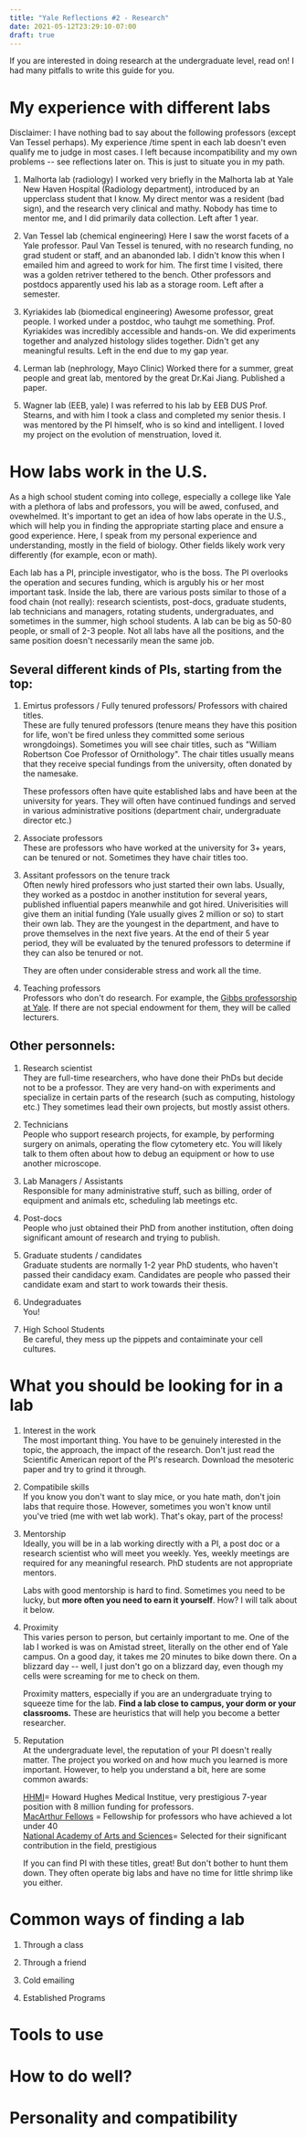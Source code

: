 ```yaml
---
title: "Yale Reflections #2 - Research"
date: 2021-05-12T23:29:10-07:00
draft: true
---
```

If you are interested in doing research at the undergraduate level, read on! I had many pitfalls to write this guide for you. 

# My experience with different labs 
Disclaimer: I have nothing bad to say about the following professors (except Van Tessel perhaps). My experience /time spent in each lab doesn't even qualify me to judge in most cases. I left because incompatibility and my own problems -- see reflections later on. This is just to situate you in my path.

1. Malhorta lab (radiology)
I worked very briefly in the Malhorta lab at Yale New Haven Hospital (Radiology department), introduced by an upperclass student that I know. My direct mentor was a resident (bad sign), and the research very clinical and mathy. Nobody has time to mentor me, and I did primarily data collection. Left after 1 year. 

2. Van Tessel lab (chemical engineering)
Here I saw the worst facets of a Yale professor. Paul Van Tessel is tenured, with no research funding, no grad student or staff, and an abanonded lab. I didn't know this when I emailed him and agreed to work for him. The first time I visited, there was a golden retriver tethered to the bench. Other professors and postdocs apparently used his lab as a storage room. Left after a semester. 

3. Kyriakides lab (biomedical engineering)
Awesome professor, great people. I worked under a postdoc, who tauhgt me something. Prof. Kyriakides was incredibly accessible and hands-on. We did experiments together and analyzed histology slides together. Didn't get any meaningful results. Left in the end due to my gap year. 

4. Lerman lab (nephrology, Mayo Clinic)
Worked there for a summer, great people and great lab, mentored by the great Dr.Kai Jiang. Published a paper. 

5. Wagner lab (EEB, yale)
I was referred to his lab by EEB DUS Prof. Stearns, and with him I took a class and completed my senior thesis. I was mentored by the PI himself, who is so kind and intelligent. I loved my project on the evolution of menstruation, loved it. 

# How labs work in the U.S.
As a high school student coming into college, especially a college like Yale with a plethora of labs and professors, you will be awed, confused, and ovewhelmed. It's important to get an idea of how labs operate in the U.S., which will help you in finding the appropriate starting place and ensure a good experience. Here, I speak from my personal experience and understanding, mostly in the field of biology. Other fields likely work very differently (for example, econ or math).

Each lab has a PI, principle investigator, who is the boss. The PI overlooks the operation and secures funding, which is argubly his or her most important task. Inside the lab, there are various posts similar to those of a food chain (not really): research scientists, post-docs, graduate students, lab technicians and managers, rotating students, undergraduates, and sometimes in the summer, high school students. A lab can be big as 50-80 people, or small of 2-3 people. Not all labs have all the positions, and the same position doesn't necessarily mean the same job. 

## Several different kinds of PIs, starting from the top: 
1. Emirtus professors / Fully tenured professors/ Professors with chaired titles.  
    These are fully tenured professors (tenure means they have this position for life, won't be fired unless they committed some serious wrongdoings). Sometimes you will see chair titles, such as "William Robertson Coe Professor of Ornithology". The chair titles usually means that they receive special fundings from the university, often donated by the namesake.  
    
    These professors often have quite established labs and have been at the university for years. They will often have continued fundings and served in various administrative positions (department chair, undergraduate director etc.)

2. Associate professors  
These are professors who have worked at the university for 3+ years, can be tenured or not. Sometimes they have chair titles too.

3. Assitant professors on the tenure track  
Often newly hired professors who just started their own labs. Usually, they worked as a postdoc in another institution for several years, published influential papers meanwhile and got hired. Univerisities will give them an initial funding (Yale usually gives 2 million or so) to start their own lab. They are the youngest in the department, and have to prove themselves in the next five years. At the end of their 5 year period, they will be evaluated by the tenured professors to determine if they can also be tenured or not. 
    
    They are often under considerable stress and work all the time.  

4. Teaching professors  
Professors who don't do research. For example, the [Gibbs professorship at Yale](https://math.yale.edu/about/employment). If there are not special endowment for them, they will be called lecturers. </ol>

## Other personnels: 
1. Research scientist  
    They are full-time researchers, who have done their PhDs but decide not to be a professor. They are very hand-on with experiments and specialize in certain parts of the research (such as computing, histology etc.) They sometimes lead their own projects, but mostly assist others. 

2. Technicians  
    People who support research projects, for example, by performing surgery on animals, operating the flow cytometery etc. You will likely talk to them often about how to debug an equipment or how to use another microscope. 

3. Lab Managers / Assistants  
    Responsible for many administrative stuff, such as billing, order of equipment and animals etc, scheduling lab meetings etc. 

4. Post-docs  
   People who just obtained their PhD from another institution, often doing significant amount of research and trying to publish. 

5. Graduate students / candidates  
   Graduate students are normally 1-2 year PhD students, who haven't passed their candidacy exam. Candidates are people who passed their candidate exam and start to work towards their thesis. 

6. Undegraduates  
    You! 

7. High School Students  
   Be careful, they mess up the pippets and contaiminate your cell cultures. 

# What you should be looking for in a lab  

1. Interest in the work  
    The most important thing. You have to be genuinely interested in the topic, the approach, the impact of the research. Don't just read the Scientific American report of the PI's research. Download the mesoteric paper and try to grind it through. 
2. Compatibile skills  
    If you know you don't want to slay mice, or you hate math, don't join labs that require those. However, sometimes you won't know until you've tried (me with wet lab work). That's okay, part of the process! 
3. Mentorship  
    Ideally, you will be in a lab working directly with a PI, a post doc or a research scientist who will meet you weekly. Yes, weekly meetings are required for any meaningful research. PhD students are not appropriate mentors. 

    Labs with good mentorship is hard to find. Sometimes you need to be lucky, but **more often you need to earn it yourself**. How? I will talk about it below. 

4. Proximity   
    This varies person to person, but certainly important to me. One of the lab I worked is was on Amistad street, literally on the other end of Yale campus. On a good day, it takes me 20 minutes to bike down there. On a blizzard day -- well, I just don't go on a blizzard day, even though my cells were screaming for me to check on them.

    Proximity matters, especially if you are an undergraduate trying to squeeze time for the lab. **Find a lab close to campus, your dorm or your classrooms.** These are heuristics that will help you become a better researcher.


5. Reputation  
   At the undergraduate level, the reputation of your PI doesn't really matter. The project you worked on and how much you learned is more important. However, to help you understand a bit, here are some common awards: 
   
    [HHMI](https://www.hhmi.org/)= Howard Hughes Medical Institue, very prestigious 7-year position with 8 million funding for professors.   
    [MacArthur Fellows](https://www.macfound.org/) = Fellowship for professors who have achieved a lot under 40   
    [National Academy of Arts and Sciences](https://www.amacad.org/)= Selected for their significant contribution in the field, prestigious 

    If you can find PI with these titles, great! But don't bother to hunt them down. They often operate big labs and have no time for little shrimp like you either.

# Common ways of finding a lab 

1. Through a class 

2. Through a friend 

3. Cold emailing

4. Established Programs 

# Tools to use 

# How to do well? 

# Personality and compatibility 

